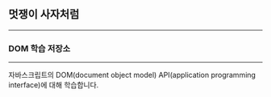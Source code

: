 ## 멋쟁이 사자처럼
---
### DOM 학습 저장소 

---


자바스크립트의 DOM(document object model) API(application programming interface)에 대해 학습합니다.